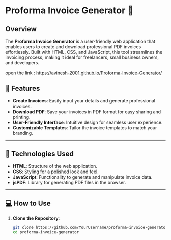 # Proforma Invoice Generator 🧾

## Overview
The **Proforma Invoice Generator** is a user-friendly web application that enables users to create and download professional PDF invoices effortlessly. Built with HTML, CSS, and JavaScript, this tool streamlines the invoicing process, making it ideal for freelancers, small business owners, and developers.

open the link : https://avinesh-2001.github.io/Proforma-Invoice-Generator/

## 🌟 Features
- **Create Invoices**: Easily input your details and generate professional invoices.
- **Download PDF**: Save your invoices in PDF format for easy sharing and printing.
- **User-Friendly Interface**: Intuitive design for seamless user experience.
- **Customizable Templates**: Tailor the invoice templates to match your branding.

---

## 🚀 Technologies Used
- **HTML**: Structure of the web application.
- **CSS**: Styling for a polished look and feel.
- **JavaScript**: Functionality to generate and manipulate invoice data.
- **jsPDF**: Library for generating PDF files in the browser.

---

## 💻 How to Use
1. **Clone the Repository**:
   ```bash
   git clone https://github.com/YourUsername/proforma-invoice-generator.git
   cd proforma-invoice-generator
